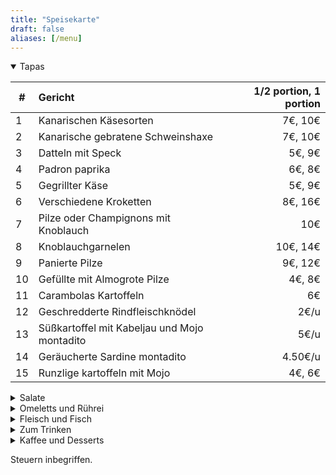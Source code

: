 ```yaml
---
title: "Speisekarte"
draft: false
aliases: [/menu]
---
```


<details open>
<summary>Tapas</summary>

| # | Gericht | 1/2 portion, 1 portion |
|---|:---|---:|
| 1 | Kanarischen Käsesorten | 7€, 10€|
| 2 | Kanarische gebratene Schweinshaxe | 7€, 10€|
| 3 | Datteln mit Speck | 5€, 9€|
| 4 | Padron paprika | 6€, 8€|
| 5 | Gegrillter Käse | 5€, 9€|
| 6 | Verschiedene Kroketten | 8€, 16€|
| 7 | Pilze oder Champignons mit Knoblauch | 10€|
| 8 | Knoblauchgarnelen | 10€, 14€|
| 9 | Panierte Pilze | 9€, 12€|
| 10 | Gefüllte mit Almogrote Pilze | 4€, 8€|
| 11 | Carambolas Kartoffeln| 6€|
| 12 | Geschredderte Rindfleischknödel | 2€/u|
| 13 | Süßkartoffel mit Kabeljau und Mojo montadito | 5€/u|
| 14 | Geräucherte Sardine montadito | 4.50€/u|
| 15 | Runzlige kartoffeln mit Mojo | 4€, 6€|


</details>

<details>
<summary>Salate</summary>

| # | Gericht | 1/2 portion, 1 portion |
|---|:---|---:|
| 17 | Salat des Hauses | 8.50€, 13€|
| 18 | Tomaten, Sardellen und Avocado salat | 10€€|

</details>

<details>
<summary>Omeletts und Rührei</summary>

| # | Gericht | 1/2 portion, 1 portion |
|---|:---|---:|
| 20 | Haus Rührei | 9€|
| 21 | Garnelen und Pilze Rührei | 11€|
| 22 | Kanarisches Omelett | 8€, 11€|
| 23 | Knoblauchomelett | 5€|
| 24 | Spanisches Omlett | 5€, 7€|
| 25 | Wurstomelett| 6€, 8€|
| 26 | Kabeljau-Omelett| 8€, 11€|

</details>

<details>
<summary>Fleisch und Fisch</summary>

| # | Gericht | 1/2 portion, 1 portion |
|---|:---|---:|
| 30 | Mit Fleisch oder Thunfisch gefüllte Zucchini |  8.50€/u|
| 31 | Mit Fleisch oder Thunfisch gefüllter Pfeffer |  8.50€/u|
| 32 | Moussaka |  8.50€/u|
| 33 | Knoblauch gehacktes Rinderfilet | 15€, 19€|
| 34 | Gehacktes Rinderfilet mit Cocacola | 16€, 21€|
| 35 | Gehacktes Rinderfilet mit Garnelen | 17€, 23€|
| 36 | Fleischklößchen | 7€, 14€|
| 37 | Kanarischer Rindfleischeintopf | 9€, 14€|
| 39 | Knoblauch gehackte Hähnchen | 8€, 11€|
| 40 | Knoblauch gebratenes Kaninchen | 10€|

</details>

<details>
<summary>Zum Trinken</summary>

## Weine

<center>Rotweine</center>

| # | Produkt | Preis |
|---|:---|---:|
| 50 | Hausrotwein | 1/4 2.50€, 1/2 5€|
| 51 | Finca antigua  | glas 2.50€, 12€|
| 56 | Tajinaste tinto  | glas 3€, 14€|
| 57 | Cantaperdices (Ribera del Duero)  | 17€|
| 58 | Viernes (Bierzo)  | 17€|
| 59 | Pergamino Crianza (Rioja)  | 17€|

<center>Weißweine</center>

| # | Produkt | Preis |
|---|:---|---:|
| 60 | Haus trockener Weißwein  | 1/4 2.50€, 1/2 5€|
| 61 | Hausfruchtiger Weißwein | 1/4 2.50€, 1/2 5€|
| 62 | Brumas de Ayoza Afrutado | 16€|
| 63 | Brumas de Ayoza Seco | 16€|
| 65 | Ari Goitia Rueda Verdejo | glas 2.50€, 11€|
| 66 | Calius blanco seco| 17€|

## Biere

| # | Produkt | Preis |
|---|:---|---:|
| 70 | Fassbier |  caña 1.50€, 1906 3.50€|
| 71 | Dorada pilsen o especial  | 1.50€|
| 72 | Dorada sin o Tropical limón | 1.50€|
| 73 | Dorada especial roja o Tropical 1924 | 2€|
| 74 | 1906 Especial o Red Vintage | 3€|
| 75 | 1906 Black coupage o Irish Red Ale | 3.50€|
| 76 | Manila IPL | 3€|
| 77 | Estrella de galicia 0,0 | 3.50€|

## Andere Getränke

| # | Produkt | Preis |
|---|:---|---:|
| 80 | Wasser |  1/2l 1.20€, 1l 2€|
| 81 | Sprudel wasser|  1/2l 1.20€|
| 82 | Sprudels |  1.50€|

</details>

<details>
<summary>Kaffee und Desserts</summary>

| # | Produkt | Preis |
|---|:---|---:|
| 90 | Hausgemachte Flans |  4€|
| 91 | Homemade Pies |  4.20€|
| 92 | Teas, coffee|  1.20€|
| 93 | Cortados |  1.50€|
| 94 | Milky coffee |  2€|

</details>

Steuern inbegriffen.